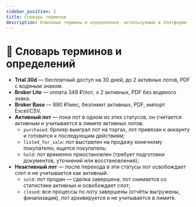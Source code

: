 ```yaml
---
sidebar_position: 2
title: Словарь терминов
description: Ключевые термины и определения, используемые в платформе
---
```


# 📔 Словарь терминов и определений

- **Trial 30d** — бесплатный доступ на 30 дней, до 2 активных лотов, PDF с водяным знаком.
- **Broker Lite** — оплата 349 ₽/лот, ≤ 2 активных, PDF без водяного знака.
- **Broker Base** — 890 ₽/мес, безлимит активных, PDF, импорт Excel/CSV.
- **Активный лот** — пока лот в одном из этих статусов, он
  считается активным и учитывается в лимите активных лотов.
    - `purchased`: брокер выиграл лот на торгах, лот привязан к аккаунту и готовится к последующим действиям;
    - `listed_for_sale`: лот выставлен на продажу конечному покупателю, ищется покупатель;
    - `hold`: лот временно приостановлен (требует подготовки документов, уточнений или восстановления);
- **Неактивный лот** — после перехода в эти статусы лот освобождает слот и не
  учитывается как активный.
    - `sold`: лот продан — сделка завершена, лот снимается со статистики активных и освобождает слот;
    - `closed`: все процессы по лоту завершены (отчёты выгружены, финализация), лот архивируется и не учитывается в
      лимите.
